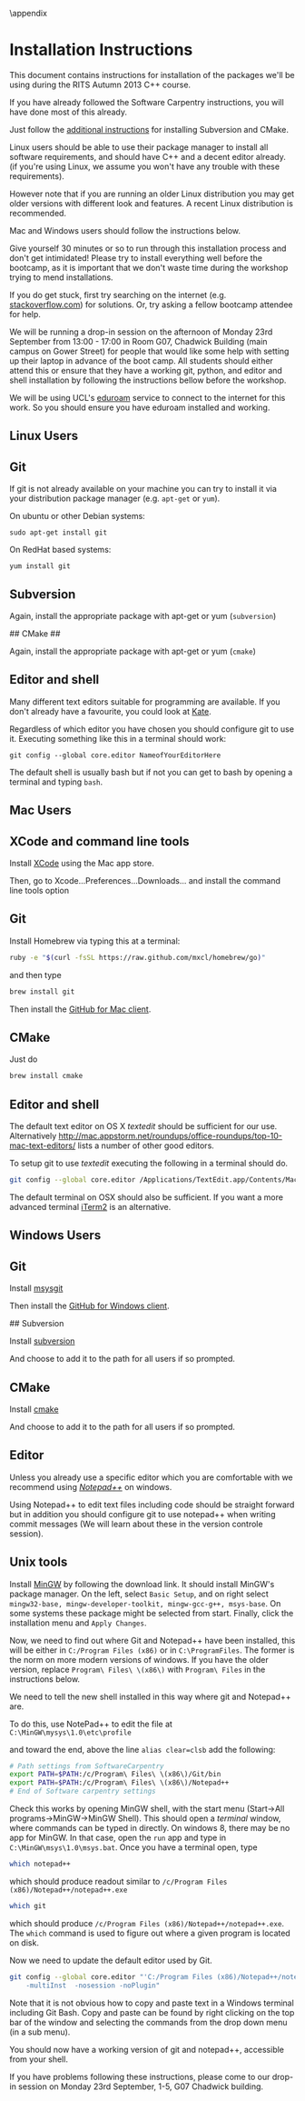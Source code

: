 \appendix 

# Installation Instructions

This document contains instructions for installation of the packages
we'll be using during the RITS Autumn 2013 C++ course.

If you have already followed the Software Carpentry instructions, you will have done most of this already. 

Just follow the [additional instructions](../extra_preparation.md) for installing Subversion and CMake.

Linux users should be able to use their package manager to install all software requirements, and should have C++ and a decent editor already.
(if you're using Linux, we assume you won't have any trouble with these requirements).

However note that if you are running an older Linux distribution you may get older versions with different look and features.
A recent Linux distribution is recommended. 

Mac and Windows users should follow the instructions below.

Give yourself 30 minutes or so to run through this installation process and don't get intimidated!
Please try to install everything well before the bootcamp,
as it is important that we don't waste time during the workshop trying to mend installations. 

If you do get stuck, first try searching on the internet (e.g. [stackoverflow.com](http://stackoverflow.com)) for solutions.
Or, try asking a fellow bootcamp attendee for help.

We will be running a drop-in session on the afternoon of Monday 23rd September from 13:00 - 17:00 in Room G07,
Chadwick Building (main campus on Gower Street) for people that would like some help with setting up their laptop in 
advance of the boot camp. All students should either attend this or ensure 
that they have a working git, python, and editor and shell installation by following the instructions bellow before the workshop. 

We will be using UCL's [eduroam](http://www.ucl.ac.uk/isd/staff/wireless/eduroam) service to connect to the internet for this work. 
So you should ensure you have eduroam installed and working.

## Linux Users ##

## Git ##

If git is not already available on your machine 
you can try to install it via your distribution package manager (e.g. `apt-get` or `yum`).

On ubuntu or other Debian systems:

    sudo apt-get install git

On RedHat based systems:

    yum install git

## Subversion ##

Again, install the appropriate package with apt-get or yum (`subversion`)

## CMake ##

Again, install the appropriate package with apt-get or yum (`cmake`)

## Editor and shell ##

Many different text editors suitable for programming are available.
If you don't already have a favourite,
you could look at [Kate](http://kate-editor.org/).

Regardless of which editor you have chosen you should configure git to use it. Executing something like this in a terminal should work:

```
git config --global core.editor NameofYourEditorHere
```

The default shell is usually bash but if not you can get to bash by opening a terminal and typing `bash`.

## Mac Users ##

## XCode and command line tools ##

Install [XCode](https://itunes.apple.com/us/app/xcode/id497799835) using the Mac app store. 

Then, go to Xcode...Preferences...Downloads... and install the command line tools option

## Git ##

Install Homebrew via typing this at a terminal:

``` Bash
ruby -e "$(curl -fsSL https://raw.github.com/mxcl/homebrew/go)"
```    

and then type

``` Bash
brew install git
```


Then install the [GitHub for Mac client](http://mac.github.com).

## CMake

Just do

``` Bash
brew install cmake
```

## Editor and shell ##

The default text editor on OS X *textedit* should be sufficient for our use. Alternatively 
http://mac.appstorm.net/roundups/office-roundups/top-10-mac-text-editors/ lists a number of other good editors. 

To setup git to use *textedit* executing the following in a terminal should do.

``` Bash
git config --global core.editor /Applications/TextEdit.app/Contents/MacOS/TextEdit
```

The default terminal on OSX should also be sufficient. If you want a more advanced terminal [iTerm2](http://www.iterm2.com/) is an alternative.

## Windows Users ##

## Git ##

Install [msysgit](http://code.google.com/p/msysgit/downloads/list?q=full+installer+official+git)

Then install the [GitHub for Windows client](http://windows.github.com/).

## Subversion

Install [subversion](http://sourceforge.net/projects/win32svn/)

And choose to add it to the path for all users if so prompted.

## CMake

Install [cmake](http://www.cmake.org/cmake/resources/software.html)

And choose to add it to the path for all users if so prompted.

## Editor ##

Unless you already use a specific editor which you are comfortable with we recommend using 
[*Notepad++*](http://notepad-plus-plus.org/) on windows.

Using Notepad++ to edit text files including code should be straight forward but in addition you should configure git 
to use notepad++ when writing commit messages (We will learn about these in the version controle session).   

## Unix tools ##

Install [MinGW](http://sourceforge.net/projects/mingw/) by following the download link.
It should install MinGW's package manager. On the left, select ``Basic Setup``, and on right select
``mingw32-base, mingw-developer-toolkit, mingw-gcc-g++, msys-base``. On some systems these package
might be selected from start. Finally, click the installation menu and ``Apply Changes``. 

Now, we need to find out where Git and Notepad++ have been installed, this will be either in 
`C:/Program Files (x86)` or in `C:\ProgramFiles`. The former is the norm on more modern versions of windows.
If you have the older version, replace `Program\ Files\ \(x86\)` with `Program\ Files` in the instructions below.

We need to tell the new shell installed in this way where git and Notepad++ are.

To do this, use NotePad++ to edit the file at `C:\MinGW\mysys\1.0\etc\profile`

and toward the end, above the line `alias clear=clsb` add the following:

 ``` Bash
# Path settings from SoftwareCarpentry
export PATH=$PATH:/c/Program\ Files\ \(x86\)/Git/bin
export PATH=$PATH:/c/Program\ Files\ \(x86\)/Notepad++
# End of Software carpentry settings
```

Check this works by opening MinGW shell, with the start menu (Start->All programs->MinGW->MinGW
Shell). This should open a *terminal* window, where commands can be typed in directly. On windows 8,
there may be no app for MinGW. In that case, open the ``run`` app and type in
``C:\MinGW\msys\1.0\msys.bat``. Once you have a terminal open, type

``` Bash
which notepad++
```

which should produce readout similar to `/c/Program Files (x86)/Notepad++/notepad++.exe`

``` Bash
which git
```

which should produce `/c/Program Files (x86)/Notepad++/notepad++.exe`. The ``which`` command is used
to figure out where a given program is located on disk.

Now we need to update the default editor used by Git.

``` Bash
git config --global core.editor "'C:/Program Files (x86)/Notepad++/notepad++.exe' 
	-multiInst  -nosession -noPlugin"
```

Note that it is not obvious how to copy and paste text in a Windows terminal including Git Bash.
Copy and paste can be found by right clicking on the top bar of the window and selecting the
commands from the drop down menu (in a sub menu).  

You should now have a working version of git and notepad++, accessible from your shell.

If you have problems following these instructions, please come to our drop-in session on Monday 23rd September, 1-5, 
G07 Chadwick building.
